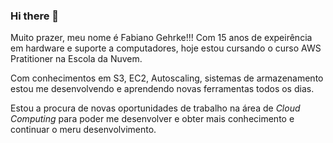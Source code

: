 ### Hi there 👋

Muito prazer, meu nome é Fabiano Gehrke!!!
Com 15 anos de expeirência em hardware e suporte  a computadores, hoje estou cursando  o curso AWS Pratitioner na Escola da Nuvem.

Com conhecimentos em S3, EC2, Autoscaling, sistemas de armazenamento estou me desenvolvendo e aprendendo novas ferramentas todos os dias.

Estou a procura de novas oportunidades de trabalho na área de *Cloud Computing* para poder me desenvolver e obter mais conhecimento e continuar
o meru desenvolvimento.


<!--
**FabianoGehrke/FabianoGehrke** is a ✨ _special_ ✨ repository because its `README.md` (this file) appears on your GitHub profile.

Here are some ideas to get you started:

- 🔭 I’m currently working on ...
- 🌱 I’m currently learning ...
- 👯 I’m looking to collaborate on ...
- 🤔 I’m looking for help with ...
- 💬 Ask me about ...
- 📫 How to reach me: ...
- 😄 Pronouns: ...
- ⚡ Fun fact: ...
-->
